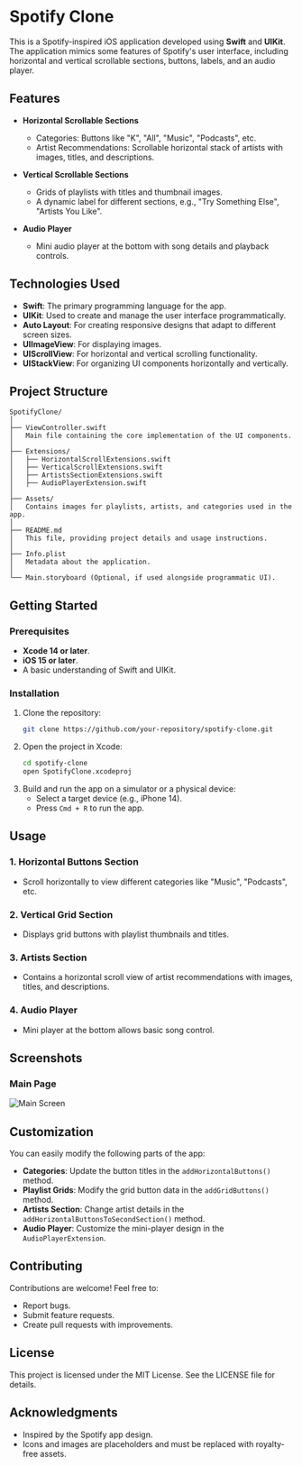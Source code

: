 
# Spotify Clone

This is a Spotify-inspired iOS application developed using **Swift** and **UIKit**. The application mimics some features of Spotify's user interface, including horizontal and vertical scrollable sections, buttons, labels, and an audio player.

## Features

- **Horizontal Scrollable Sections**
  - Categories: Buttons like "K", "All", "Music", "Podcasts", etc.
  - Artist Recommendations: Scrollable horizontal stack of artists with images, titles, and descriptions.
  
- **Vertical Scrollable Sections**
  - Grids of playlists with titles and thumbnail images.
  - A dynamic label for different sections, e.g., "Try Something Else", "Artists You Like".

- **Audio Player**
  - Mini audio player at the bottom with song details and playback controls.

## Technologies Used

- **Swift**: The primary programming language for the app.
- **UIKit**: Used to create and manage the user interface programmatically.
- **Auto Layout**: For creating responsive designs that adapt to different screen sizes.
- **UIImageView**: For displaying images.
- **UIScrollView**: For horizontal and vertical scrolling functionality.
- **UIStackView**: For organizing UI components horizontally and vertically.

## Project Structure

```
SpotifyClone/
│
├── ViewController.swift
│   Main file containing the core implementation of the UI components.
│
├── Extensions/
│   ├── HorizontalScrollExtensions.swift
│   ├── VerticalScrollExtensions.swift
│   ├── ArtistsSectionExtensions.swift
│   ├── AudioPlayerExtension.swift
│
├── Assets/
│   Contains images for playlists, artists, and categories used in the app.
│
├── README.md
│   This file, providing project details and usage instructions.
│
├── Info.plist
│   Metadata about the application.
│
└── Main.storyboard (Optional, if used alongside programmatic UI).
```

## Getting Started

### Prerequisites

- **Xcode 14 or later**.
- **iOS 15 or later**.
- A basic understanding of Swift and UIKit.

### Installation

1. Clone the repository:
   ```bash
   git clone https://github.com/your-repository/spotify-clone.git
   ```
2. Open the project in Xcode:
   ```bash
   cd spotify-clone
   open SpotifyClone.xcodeproj
   ```
3. Build and run the app on a simulator or a physical device:
   - Select a target device (e.g., iPhone 14).
   - Press `Cmd + R` to run the app.

## Usage

### 1. Horizontal Buttons Section
- Scroll horizontally to view different categories like "Music", "Podcasts", etc.

### 2. Vertical Grid Section
- Displays grid buttons with playlist thumbnails and titles.

### 3. Artists Section
- Contains a horizontal scroll view of artist recommendations with images, titles, and descriptions.

### 4. Audio Player
- Mini player at the bottom allows basic song control.

## Screenshots

### Main Page
![Main Screen](SpotifyUI/Simulator%20Screenshot%20-%20iPhone%2016%20Pro%20-%202024-11-22%20at%2002.35.47.png)


## Customization

You can easily modify the following parts of the app:
- **Categories**: Update the button titles in the `addHorizontalButtons()` method.
- **Playlist Grids**: Modify the grid button data in the `addGridButtons()` method.
- **Artists Section**: Change artist details in the `addHorizontalButtonsToSecondSection()` method.
- **Audio Player**: Customize the mini-player design in the `AudioPlayerExtension`.

## Contributing

Contributions are welcome! Feel free to:
- Report bugs.
- Submit feature requests.
- Create pull requests with improvements.

## License

This project is licensed under the MIT License. See the LICENSE file for details.

## Acknowledgments

- Inspired by the Spotify app design.
- Icons and images are placeholders and must be replaced with royalty-free assets.

